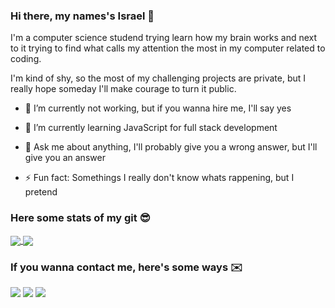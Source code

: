 ### Hi there, my names's Israel 👋

I'm a computer science studend trying learn how my brain works and next to it trying to find what calls my attention the most in my computer related to coding.

I'm kind of shy, so the most of my challenging projects are private, but I really hope someday I'll make courage to turn it public.


- 🔭 I’m currently not working, but if you wanna hire me, I'll say yes

- 🌱 I’m currently learning JavaScript for full stack development

- 💬 Ask me about anything, I'll probably give you a wrong answer, but I'll give you an answer

- ⚡ Fun fact: Somethings I really don't know whats rappening, but I pretend

### Here some stats of my git 😎

<a href="https://github.com/anuraghazra/github-readme-stats">
  <img align="center" src="https://github-readme-stats.vercel.app/api?username=IsraelFBotelho&show_icons=true&theme=radical" />
</a>
<a href="https://github.com/anuraghazra/convoychat">
  <img align="center" src="https://github-readme-stats.vercel.app/api/top-langs/?username=IsraelFBotelho&layout=compact&theme=radical" />
</a>

### If you wanna contact me, here's some ways ✉️

<a href="https://www.linkedin.com/in/israel-botelho/"><img src="https://img.shields.io/badge/LinkedIn-D14836?style=for-the-badge&logo=linkedin&color=purple"/></a>
<a href="https://www.instagram.com/israelbotelh/"><img src="https://img.shields.io/badge/Instagram-D14836?style=for-the-badge&logo=instagram&color=purple"/></a>
<a href="mailto:israel.faustino@uel.br"><img src="https://img.shields.io/badge/Email-D14836?style=for-the-badge&logo=gmail&color=purple"/></a>
